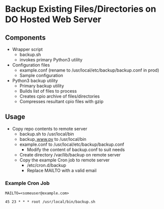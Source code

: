 # Backup Existing Files/Directories on DO Hosted Web Server

## Components
- Wrapper script
    + backup.sh
    + invokes primary Python3 utility
- Configuration files
    + example.conf (rename to /usr/local/etc/backup/backup.conf in prod)
    + Sample configuration
- Python3 backup utility
    + Primary backup utility
    + Builds list of files to process
    + Creates cpio archive of files/directories
    + Compresses resultant cpio files with gzip

## Usage
- Copy repo contents to remote server
    + backup.sh to /usr/local/bin
    + backup_www.py to /usr/local/bin
    + example.conf to /usr/local/etc/backup/backup.conf
        * Modify the content of backup.conf to suit needs
    + Create directory /var/lib/backup on remote server
    + Copy the example Cron job to remote server
        * /etc/cron.d/backup
        * Replace MAILTO with a valid email

### Example Cron Job
```
MAILTO=<someuser@example.com>

45 23 * * * root /usr/local/bin/backup.sh
```